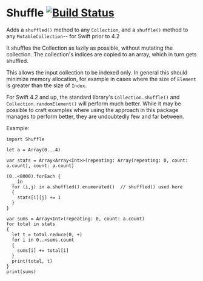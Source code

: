# Shuffle [![Build Status](https://travis-ci.org/glessard/shuffle.svg?branch=master)](https://travis-ci.org/glessard/shuffle)

Adds a `shuffled()` method to any `Collection`, and a `shuffle()` method to any `MutableCollection`-- for Swift prior to 4.2

It shuffles the Collection as lazily as possible, without mutating the collection.
The collection's indices are copied to an array, which in turn gets shuffled.

This allows the input collection to be indexed only. In general this should minimize memory allocation, for example in cases where the size of `Element` is greater than the size of `Index`.

For Swift 4.2 and up, the standard library's `Collection.shuffle()` and `Collection.randomElement()` will perform much better. While it may be possible to craft examples where using the approach in this package manages to perform better, they are undoubtedly few and far between.

Example:
```
import Shuffle

let a = Array(0...4)

var stats = Array<Array<Int>>(repeating: Array(repeating: 0, count: a.count), count: a.count)

(0..<8000).forEach {
  _ in
  for (i,j) in a.shuffled().enumerated()  // shuffled() used here
  {
    stats[i][j] += 1
  }
}

var sums = Array<Int>(repeating: 0, count: a.count)
for total in stats
{
  let t = total.reduce(0, +)
  for i in 0..<sums.count
  {
    sums[i] += total[i]
  }
  print(total, t)
}
print(sums)
```
